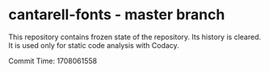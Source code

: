 # cantarell-fonts - master branch

This repository contains frozen state of the repository.
Its history is cleared. It is used only for static code
analysis with Codacy.

Commit Time: 1708061558